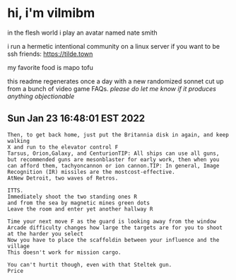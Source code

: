 # hi, i'm vilmibm

in the flesh world i play an avatar named nate smith

i run a hermetic intentional community on a linux server if you want to be ssh friends: https://tilde.town

my favorite food is mapo tofu

this readme regenerates once a day with a new randomized sonnet cut up from a bunch of video game FAQs.
_please do let me know if it produces anything objectionable_

## Sun Jan 23 16:48:01 EST 2022

    Then, to get back home, just put the Britannia disk in again, and keep walking
    X and run to the elevator control F
    Tarsus, Orion,Galaxy, and CenturionTIP: All ships can use all guns, but recommended guns are mesonblaster for early work, then when you can afford them, tachyoncannon or ion cannon.TIP: In general, Image Recognition (IR) missiles are the mostcost-effective.
    AtNew Detroit, two waves of Retros.
    
    ITTS.
    Immediately shoot the two standing ones R
    and from the sea by magnetic mines green dots
    Leave the room and enter yet another hallway R
    
    Time your next move F as the guard is looking away from the window
    Arcade difficulty changes how large the targets are for you to shoot at the harder you select
    Now you have to place the scaffoldin between your influence and the village
    This doesn't work for mission cargo.
    
    You can't hurtit though, even with that Steltek gun.
    Price
